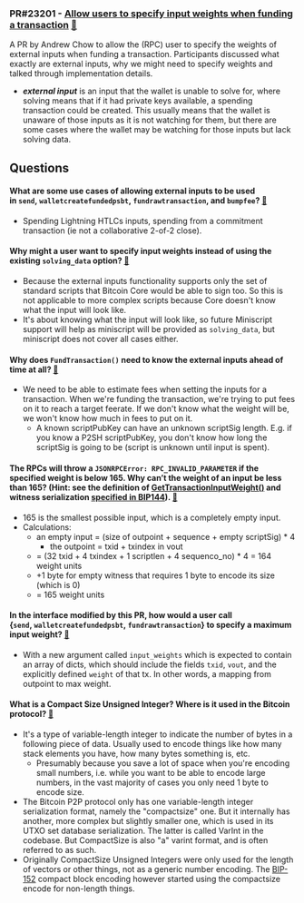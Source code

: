 
### PR#23201 - [Allow users to specify input weights when funding a transaction](https://github.com/bitcoin/bitcoin/pull/23201) [:eyes:](https://bitcoincore.reviews/23201)

A PR by Andrew Chow to allow the (RPC) user to specify the weights of external inputs when funding a transaction. Participants discussed what exactly are external inputs, why we might need to specify weights and talked through implementation details. 

- ***external input*** is an input that the wallet is unable to solve for, where solving means that if it had private keys available, a spending transaction could be created. This usually means that the wallet is unaware of those inputs as it is not watching for them, but there are some cases where the wallet may be watching for those inputs but lack solving data.

## Questions

#### What are some use cases of allowing external inputs to be used in `send`, `walletcreatefundedpsbt`, `fundrawtransaction`, and `bumpfee`? [:link:](https://bitcoincore.reviews/24571#l-68)

- Spending Lightning HTLCs inputs, spending from a commitment transaction (ie not a collaborative 2-of-2 close).

#### Why might a user want to specify input weights instead of using the existing `solving_data` option? [:link:](https://bitcoincore.reviews/24571#l-107)

- Because the external inputs functionality supports only the set of standard scripts that Bitcoin Core would be able to sign too. So this is not applicable to more complex scripts because Core doesn't know what the input will look like. 
- It's about knowing what the input will look like, so future Miniscript support will help as miniscript will be provided as `solving_data`, but miniscript does not cover all cases either.

#### Why does `FundTransaction()` need to know the external inputs ahead of time at all? [:link:](https://bitcoincore.reviews/24571#l-66)

- We need to be able to estimate fees when setting the inputs for a transaction. When we're funding the transaction, we're trying to put fees on it to reach a target feerate. If we don't know what the weight will be, we won't know how much in fees to put on it.
	- A known scriptPubKey can have an unknown scriptSig length. E.g. if you know a P2SH scriptPubKey, you don't know how long the scriptSig is going to be (script is unknown until input is spent).

#### The RPCs will throw a `JSONRPCError: RPC_INVALID_PARAMETER` if the specified weight is below 165. Why can’t the weight of an input be less than 165? (Hint: see the definition of [GetTransactionInputWeight()](https://github.com/bitcoin/bitcoin/blob/d0bf9bb6a539f151ec92725d20a2b6c22cb095a5/src/consensus/validation.h#L155-L159) and witness serialization [specified in BIP144](https://github.com/bitcoin/bips/blob/master/bip-0144.mediawiki#serialization)). [:link:](https://bitcoincore.reviews/24571#l-110)

- 165 is the smallest possible input, which is a completely empty input.
- Calculations:
	- an empty input = (size of outpoint + sequence + empty scriptSig) * 4
    	- the outpoint = txid + txindex in vout
	- = (32 txid + 4 txindex + 1 scriptlen + 4 sequenco_no) * 4  = 164 weight units
	- +1 byte for empty witness that requires 1 byte to encode its size (which is 0)
	- = 165 weight units

#### In the interface modified by this PR, how would a user call {`send`, `walletcreatefundedpsbt`, `fundrawtransaction`} to specify a maximum input weight? [:link:](https://bitcoincore.reviews/24571#l-159)

- With a new argument called `input_weights` which is expected to contain an array of dicts, which should include the fields `txid`, `vout`, and the explicitly defined `weight` of that tx. In other words, a mapping from outpoint to max weight.

#### What is a Compact Size Unsigned Integer? Where is it used in the Bitcoin protocol? [:link:](https://bitcoincore.reviews/24571#l-173)

- It's a type of variable-length integer to indicate the number of bytes in a following piece of data. Usually used to encode things like how many stack elements you have, how many bytes something is, etc. 
	- Presumably because you save a lot of space when you're encoding small numbers, i.e. while you want to be able to encode large numbers, in the vast majority of cases you only need 1 byte to encode size.
- The Bitcoin P2P protocol only has one variable-length integer serialization format, namely the "compactsize" one. But it internally has another, more complex but slightly smaller one, which is used in its UTXO set database serialization. The latter is called VarInt in the codebase. But CompactSize is also "a" varint format, and is often referred to as such.
- Originally CompactSize Unsigned Integers were only used for the length of vectors or other things, not as a generic number encoding. The [BIP-152](https://github.com/bitcoin/bips/blob/master/bip-0152.mediawiki) compact block encoding however started using the compactsize encode for non-length things.
